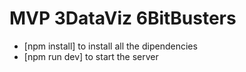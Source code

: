 # MVP 3DataViz 6BitBusters

- [npm install] to install all the dipendencies
- [npm run dev] to start the server